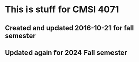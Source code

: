 # This is stuff for CMSI 4071
## Created and updated 2016-10-21 for fall semester
## Updated again for 2024 Fall semester
